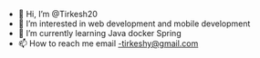 - 👋 Hi, I’m @Tirkesh20
- 👀 I’m interested in web development and mobile development
- 🌱 I’m currently learning  Java docker Spring
- 📫 How to reach me email -tirkeshy@gmail.com


